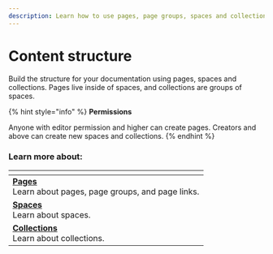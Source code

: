 ```yaml
---
description: Learn how to use pages, page groups, spaces and collections.
---
```


# Content structure

Build the structure for your documentation using pages, spaces and collections. Pages live inside of spaces, and collections are groups of spaces.

{% hint style="info" %}
**Permissions**

Anyone with editor permission and higher can create pages. Creators and above can create new spaces and collections.
{% endhint %}

### Learn more about:

<table data-view="cards"><thead><tr><th></th></tr></thead><tbody><tr><td><strong></strong><a href="content-structure.md"><strong>Pages</strong></a><br>Learn about pages, page groups, and page links.</td></tr><tr><td><strong></strong><a href="what-is-a-space.md"><strong>Spaces</strong></a><br>Learn about spaces.</td></tr><tr><td><strong></strong><a href="what-is-a-collection.md"><strong>Collections</strong></a><br>Learn about collections.</td></tr></tbody></table>


